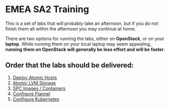 # EMEA SA2 Training

This is a set of labs that will probably take an afternoon, but if you do not 
finish them all within the afternoon you may continue at home. 

There are two options for running the labs, either on **OpenStack**, or on your 
**laptop**. While running them on your local laptop may seem appealing, **running them
on OpenStack will generally be less effort and will be faster**. 

## Order that the labs should be delivered:

1. [Deploy Atomic Hosts](deployAtomicHosts.md)
1. [Atomic LVM Storage](atomicDockerLVM.md)
1. [SPC Images / Containers](spcContainers.md)
1. [Configure Flannel](configFlannel.md)
1. [Configure Kubernetes](configKubernetes.md)
